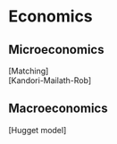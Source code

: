 # Economics  
## Microeconomics  
[Matching]  
[Kandori-Mailath-Rob]  

## Macroeconomics  
[Hugget model]  
